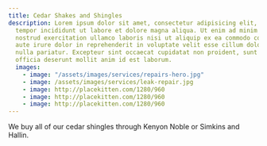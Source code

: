 ```yaml
---
title: Cedar Shakes and Shingles
description: Lorem ipsum dolor sit amet, consectetur adipisicing elit, sed do eiusmod
  tempor incididunt ut labore et dolore magna aliqua. Ut enim ad minim veniam, quis
  nostrud exercitation ullamco laboris nisi ut aliquip ex ea commodo consequat. Duis
  aute irure dolor in reprehenderit in voluptate velit esse cillum dolore eu fugiat
  nulla pariatur. Excepteur sint occaecat cupidatat non proident, sunt in culpa qui
  officia deserunt mollit anim id est laborum.
  images:
    - image: "/assets/images/services/repairs-hero.jpg"
    - image: /assets/images/services/leak-repair.jpg
    - image: http://placekitten.com/1280/960
    - image: http://placekitten.com/1280/960
    - image: http://placekitten.com/1280/960
---
```

We buy all of our cedar shingles through Kenyon Noble or Simkins and Hallin.
